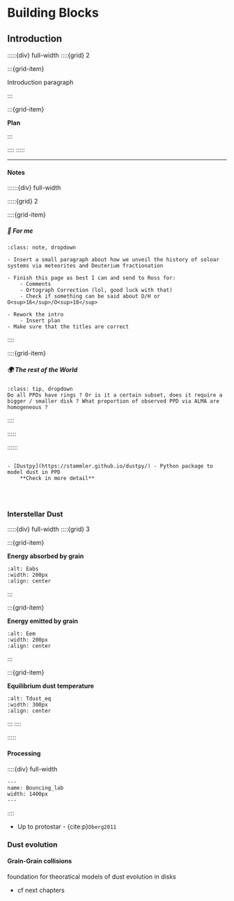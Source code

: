 # Building Blocks


## Introduction

:::::{div} full-width
::::{grid} 2

:::{grid-item}

Introduction paragraph

:::

:::{grid-item}

**Plan**

:::

::::
:::::


***


<h4> <strong> Notes </strong></h4> 

::::::{div} full-width

:::::{grid} 2

::::{grid-item}

<h5> &#127793; <strong> For me </strong></h5>



```{admonition} To Do
:class: note, dropdown

- Insert a small paragraph about how we unveil the history of soloar systems via meteorites and Deuterium fractionation

- Finish this page as best I can and send to Ross for:
    - Comments
    - Ortograph Correction (lol, good luck with that)
    - Check if something can be said about D/H or O<sup>16</sup>/O<sup>18</sup>

- Rework the intro
    - Insert plan
- Make sure that the titles are correct

```

::::

::::{grid-item}

<h5> &#127757; <strong>The rest of the World </strong></h5>

```{admonition} Ross
:class: tip, dropdown
Do all PPDs have rings ? Or is it a certain subset, does it require a bigger / smaller disk ? What proportion of observed PPD via ALMA are homogeneous ?
```



::::



:::::
  
::::::
    
    
```{warning}

- [Dustpy](https://stammler.github.io/dustpy/) - Python package to model dust in PPD
    **Check in more detail**




```
  



### Interstellar Dust

:::::{div} full-width
::::{grid} 3 

:::{grid-item}

**Energy absorbed by grain**

```{image} Docs/Equation/Eabs.svg
:alt: Eabs
:width: 200px
:align: center
```

:::

:::{grid-item}

**Energy emitted by grain**

```{image} Docs/Equation/Eem.svg
:alt: Eem
:width: 200px
:align: center
```

:::

:::{grid-item}

**Equilibrium dust temperature**

```{image} Docs/Equation/Tdust_eq.svg
:alt: Tdust_eq
:width: 300px
:align: center
```
:::
::::

:::::


#### Processing



::::{div} full-width
```{figure} Docs/Ice-process-PPD1.png
---
name: Bouncing_lab
width: 1400px
---
```
::::


- Up to protostar - {cite:p}`Oberg2011`



### Dust evolution

#### Grain-Grain collisions

foundation for theoratical models of dust evolution in disks
- cf next chapters


